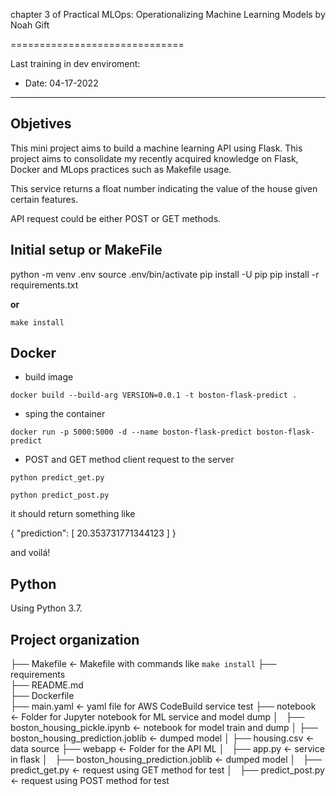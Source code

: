 chapter 3 of Practical MLOps: Operationalizing Machine Learning Models by Noah Gift

==============================

Last training in dev enviroment:
* Date: 04-17-2022

----------------------

## Objetives

This mini project aims to build a machine learning API using Flask. This project aims to consolidate my recently acquired knowledge on Flask, Docker and MLops practices such as Makefile usage.  

This service returns a float number indicating the value of the house given certain features.

API request could be either POST or GET methods. 

## Initial setup or MakeFile

python -m venv .env
source .env/bin/activate
pip install -U pip
pip install -r requirements.txt

**or** 

`make install`

## Docker 

* build image

`docker build --build-arg VERSION=0.0.1 -t boston-flask-predict .`

* sping the container

`docker run -p 5000:5000 -d --name boston-flask-predict boston-flask-predict`

* POST and GET method client request to the server

`python predict_get.py`

`python predict_post.py`

it should return something like 

{
  "prediction": [
    20.353731771344123
  ]
}

and voilá! 

## Python
Using Python 3.7.

## Project organization 

├── Makefile           <- Makefile with commands like `make install`
├── requirements       
├── README.md   
├── Dockerfile             
├── main.yaml          <- yaml file for AWS CodeBuild service test
├── notebook           <- Folder for Jupyter notebook for ML service and model dump
│   ├── boston_housing_pickle.ipynb         <- notebook for model train and dump
│   ├── boston_housing_prediction.joblib    <- dumped model
│   ├── housing.csv                         <- data source
├── webapp             <- Folder for the API ML 
│   ├── app.py                                     <- service in flask
│   ├── boston_housing_prediction.joblib           <- dumped model
│   ├── predict_get.py                             <- request using GET method for test
│   ├── predict_post.py                            <- request using POST method for test